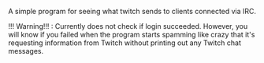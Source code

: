 A simple program for seeing what twitch sends to clients connected via IRC.

!!! Warning!!! :
Currently does not check if login succeeded. However, you will know if you failed
when the program starts spamming like crazy that it's requesting information from
Twitch without printing out any Twitch chat messages.